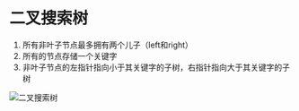# 二叉搜索树

<ol>
<li>所有非叶子节点最多拥有两个儿子（left和right）</li>
<li>所有的节点存储一个关键字</li>
<li>非叶子节点的左指针指向小于其关键字的子树，右指针指向大于其关键字的子树</li>
</ol>


![二叉搜索树](http://p.blog.csdn.net/images/p_blog_csdn_net/manesking/1.JPG)